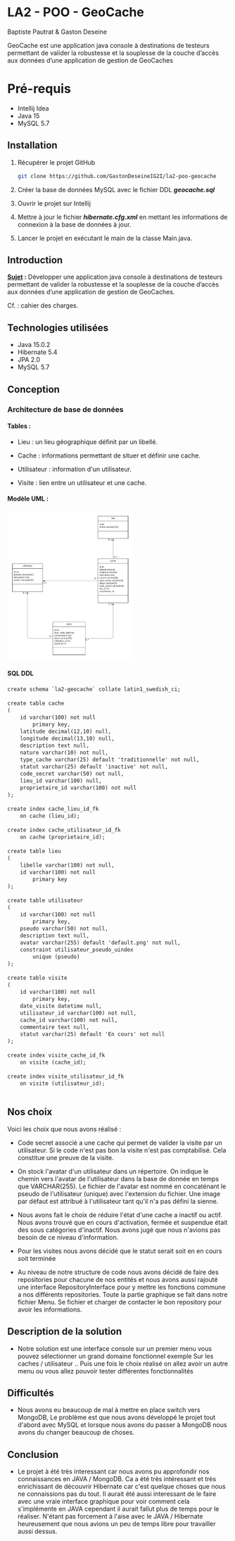 # LA2 - POO - GeoCache

Baptiste Pautrat & Gaston Deseine

GeoCache est une application java console à destinations de testeurs permettant de valider la robustesse et la souplesse de la couche d’accès aux données d’une application de gestion de GeoCaches

# Pré-requis

- Intellij Idea
- Java 15
- MySQL 5.7

## Installation

1. Récupérer le projet GitHub

   ```bash
   git clone https://github.com/GastonDeseineIG2I/la2-poo-geocache
   ```

2. Créer la base de données MySQL avec le fichier DDL ***geocache.sql***

3. Ouvrir le projet sur Intellij

4. Mettre à jour le fichier ***hibernate.cfg.xml*** en mettant les informations de connexion à la base de données à jour.

5. Lancer le projet en exécutant le main de la classe Main.java.



## Introduction



**<u>Sujet</u>  :** Développer une application java console à destinations de testeurs permettant de valider la robustesse et la souplesse de la couche d’accès aux données d’une application de gestion de GeoCaches.

Cf. : cahier des charges.



## Technologies utilisées

- Java 15.0.2
- Hibernate 5.4
- JPA 2.0
- MySQL 5.7



## Conception



### Architecture de base de données

#### Tables :

- Lieu : un lieu géographique définit par un libellé.

- Cache : informations permettant de situer et définir une cache.

- Utilisateur : information d'un utilisateur.

- Visite : lien entre un utilisateur et une cache.

  

#### Modèle UML :

#### <img src="./LA2-GeoCache-UML.png" alt="LA2-GeoCache-UML" style="zoom: 33%;" />

#### SQL DDL

```mysql
create schema `la2-geocache` collate latin1_swedish_ci;

create table cache
(
	id varchar(100) not null
		primary key,
	latitude decimal(12,10) null,
	longitude decimal(13,10) null,
	description text null,
	nature varchar(10) not null,
	type_cache varchar(25) default 'traditionnelle' not null,
	statut varchar(25) default 'inactive' not null,
	code_secret varchar(50) not null,
	lieu_id varchar(100) null,
	proprietaire_id varchar(100) not null
);

create index cache_lieu_id_fk
	on cache (lieu_id);

create index cache_utilisateur_id_fk
	on cache (proprietaire_id);

create table lieu
(
	libelle varchar(100) not null,
	id varchar(100) not null
		primary key
);

create table utilisateur
(
	id varchar(100) not null
		primary key,
	pseudo varchar(50) not null,
	description text null,
	avatar varchar(255) default 'default.png' not null,
	constraint utilisateur_pseudo_uindex
		unique (pseudo)
);

create table visite
(
	id varchar(100) not null
		primary key,
	date_visite datetime null,
	utilisateur_id varchar(100) not null,
	cache_id varchar(100) not null,
	commentaire text null,
	statut varchar(25) default 'En cours' not null
);

create index visite_cache_id_fk
	on visite (cache_id);

create index visite_utilisateur_id_fk
	on visite (utilisateur_id);


```



## Nos choix

Voici les choix que nous avons réalisé : 



- Code secret associé a une cache qui permet de valider la visite par un utilisateur. Si le code n'est pas bon la visite n'est pas comptabilisé. Cela constitue une preuve de la visite.

- On stock l'avatar d'un utilisateur dans un répertoire. On indique le chemin vers l'avatar de l'utilisateur dans la base de donnée en temps que VARCHAR(255). Le fichier de l'avatar est nommé en concaténant le pseudo de l'utilisateur (unique) avec l'extension du fichier. Une image par défaut est attribué à l'utilisateur tant qu'il n'a pas défini la sienne.

- Nous avons fait le choix de réduire l'état d'une cache a inactif ou actif. Nous avons trouvé que en cours d'activation, fermée et suspendue était des sous catégories d'inactif. Nous avons jugé que nous n'avions pas besoin de ce niveau d'information.


- Pour les visites nous avons décidé que le statut serait soit en en cours soit terminée

- Au niveau de notre structure de code nous avons décidé de faire des repositories pour chacune de nos entités et nous avons aussi rajouté une interface RepositoryInterface pour y mettre les fonctions commune a nos différents repositories. Toute la partie graphique se fait dans notre fichier Menu. Se fichier et charger de contacter le bon repository pour avoir les informations.

## Description de la solution

- Notre solution est une interface console sur un premier menu vous pouvez sélectionner un grand domaine fonctionnel exemple Sur les caches / utilisateur .. Puis une fois le choix réalisé on allez avoir un autre menu ou vous allez pouvoir tester différentes fonctionnalités


## Difficultés

- Nous avons eu beaucoup de mal à mettre en place switch vers MongoDB, Le problème est que nous avons développé le projet tout d'abord avec MySQL et lorsque nous avons du passer à MongoDB nous avons du changer beaucoup de choses.


## Conclusion 

- Le projet à été très interessant car nous avons pu approfondir nos connaissances en JAVA / MongoDB.
 Ca a été très intéressant et très enrichissant de découvrir Hibernate car c'est quelque choses que nous ne connaissions pas du tout.
Il aurait été aussi interessant de le faire avec une vraie interface graphique pour voir comment cela s'implémente en JAVA cependant il aurait fallut plus de temps pour le réaliser. N'étant pas forcement à l'aise avec le JAVA / Hibernate heureusement que nous avions un peu de temps libre pour travailler aussi dessus.